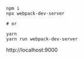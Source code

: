 ```
npm i
npx webpack-dev-server

# or

yarn
yarn run webpack-dev-server
```

http://localhost:9000
